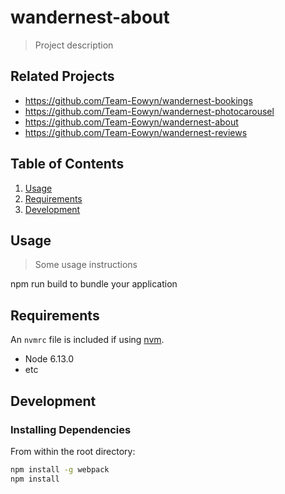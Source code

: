 # wandernest-about

> Project description

## Related Projects

  - https://github.com/Team-Eowyn/wandernest-bookings
  - https://github.com/Team-Eowyn/wandernest-photocarousel
  - https://github.com/Team-Eowyn/wandernest-about
  - https://github.com/Team-Eowyn/wandernest-reviews

## Table of Contents

1. [Usage](#Usage)
1. [Requirements](#requirements)
1. [Development](#development)

## Usage

> Some usage instructions

npm run build to bundle your application

## Requirements

An `nvmrc` file is included if using [nvm](https://github.com/creationix/nvm).

- Node 6.13.0
- etc

## Development

### Installing Dependencies

From within the root directory:

```sh
npm install -g webpack
npm install
```


